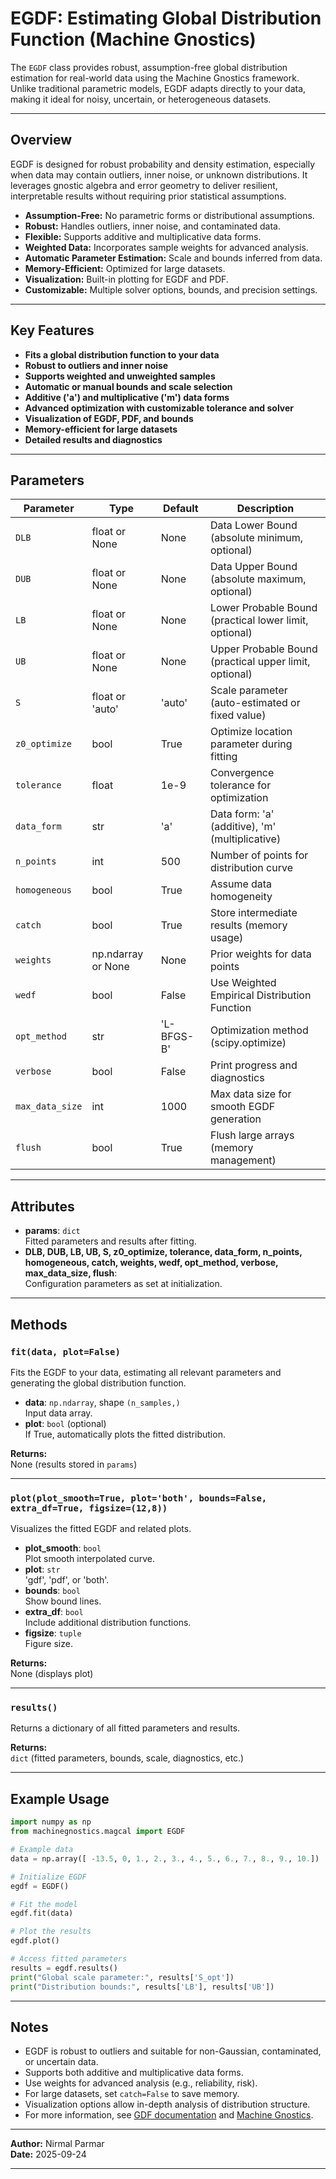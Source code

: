 # EGDF: Estimating Global Distribution Function (Machine Gnostics)

The `EGDF` class provides robust, assumption-free global distribution estimation for real-world data using the Machine Gnostics framework. Unlike traditional parametric models, EGDF adapts directly to your data, making it ideal for noisy, uncertain, or heterogeneous datasets.

---

## Overview

EGDF is designed for robust probability and density estimation, especially when data may contain outliers, inner noise, or unknown distributions. It leverages gnostic algebra and error geometry to deliver resilient, interpretable results without requiring prior statistical assumptions.

- **Assumption-Free:** No parametric forms or distributional assumptions.
- **Robust:** Handles outliers, inner noise, and contaminated data.
- **Flexible:** Supports additive and multiplicative data forms.
- **Weighted Data:** Incorporates sample weights for advanced analysis.
- **Automatic Parameter Estimation:** Scale and bounds inferred from data.
- **Memory-Efficient:** Optimized for large datasets.
- **Visualization:** Built-in plotting for EGDF and PDF.
- **Customizable:** Multiple solver options, bounds, and precision settings.

---

## Key Features

- **Fits a global distribution function to your data**
- **Robust to outliers and inner noise**
- **Supports weighted and unweighted samples**
- **Automatic or manual bounds and scale selection**
- **Additive ('a') and multiplicative ('m') data forms**
- **Advanced optimization with customizable tolerance and solver**
- **Visualization of EGDF, PDF, and bounds**
- **Memory-efficient for large datasets**
- **Detailed results and diagnostics**

---

## Parameters

| Parameter         | Type                  | Default   | Description                                                      |
| ----------------- | ---------------------| --------- | ---------------------------------------------------------------  |
| `DLB`             | float or None         | None      | Data Lower Bound (absolute minimum, optional)                    |
| `DUB`             | float or None         | None      | Data Upper Bound (absolute maximum, optional)                    |
| `LB`              | float or None         | None      | Lower Probable Bound (practical lower limit, optional)           |
| `UB`              | float or None         | None      | Upper Probable Bound (practical upper limit, optional)           |
| `S`               | float or 'auto'       | 'auto'    | Scale parameter (auto-estimated or fixed value)                  |
| `z0_optimize`     | bool                  | True      | Optimize location parameter during fitting                       |
| `tolerance`       | float                 | 1e-9      | Convergence tolerance for optimization                           |
| `data_form`       | str                   | 'a'       | Data form: 'a' (additive), 'm' (multiplicative)                  |
| `n_points`        | int                   | 500       | Number of points for distribution curve                          |
| `homogeneous`     | bool                  | True      | Assume data homogeneity                                          |
| `catch`           | bool                  | True      | Store intermediate results (memory usage)                        |
| `weights`         | np.ndarray or None    | None      | Prior weights for data points                                    |
| `wedf`            | bool                  | False     | Use Weighted Empirical Distribution Function                     |
| `opt_method`      | str                   | 'L-BFGS-B'| Optimization method (scipy.optimize)                             |
| `verbose`         | bool                  | False     | Print progress and diagnostics                                   |
| `max_data_size`   | int                   | 1000      | Max data size for smooth EGDF generation                         |
| `flush`           | bool                  | True      | Flush large arrays (memory management)                           |

---

## Attributes

- **params**: `dict`  
  Fitted parameters and results after fitting.
- **DLB, DUB, LB, UB, S, z0_optimize, tolerance, data_form, n_points, homogeneous, catch, weights, wedf, opt_method, verbose, max_data_size, flush**:  
  Configuration parameters as set at initialization.

---

## Methods

### `fit(data, plot=False)`

Fits the EGDF to your data, estimating all relevant parameters and generating the global distribution function.

- **data**: `np.ndarray`, shape `(n_samples,)`  
  Input data array.
- **plot**: `bool` (optional)  
  If True, automatically plots the fitted distribution.

**Returns:**  
None (results stored in `params`)

---

### `plot(plot_smooth=True, plot='both', bounds=False, extra_df=True, figsize=(12,8))`

Visualizes the fitted EGDF and related plots.

- **plot_smooth**: `bool`  
  Plot smooth interpolated curve.
- **plot**: `str`  
  'gdf', 'pdf', or 'both'.
- **bounds**: `bool`  
  Show bound lines.
- **extra_df**: `bool`  
  Include additional distribution functions.
- **figsize**: `tuple`  
  Figure size.

**Returns:**  
None (displays plot)

---

### `results()`

Returns a dictionary of all fitted parameters and results.

**Returns:**  
`dict` (fitted parameters, bounds, scale, diagnostics, etc.)

---

## Example Usage

```python
import numpy as np
from machinegnostics.magcal import EGDF

# Example data
data = np.array([ -13.5, 0, 1., 2., 3., 4., 5., 6., 7., 8., 9., 10.])

# Initialize EGDF
egdf = EGDF()

# Fit the model
egdf.fit(data)

# Plot the results
egdf.plot()

# Access fitted parameters
results = egdf.results()
print("Global scale parameter:", results['S_opt'])
print("Distribution bounds:", results['LB'], results['UB'])
```

---

## Notes

- EGDF is robust to outliers and suitable for non-Gaussian, contaminated, or uncertain data.
- Supports both additive and multiplicative data forms.
- Use weights for advanced analysis (e.g., reliability, risk).
- For large datasets, set `catch=False` to save memory.
- Visualization options allow in-depth analysis of distribution structure.
- For more information, see [GDF documentation](../mg/gdf.md) and [Machine Gnostics](https://machinegnostics.info/).

---

**Author:** Nirmal Parmar  
**Date:** 2025-09-24

---
